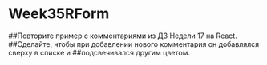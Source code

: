 # Week35RForm
##Повторите пример с комментариями из ДЗ Недели 17 на React. 
##Сделайте, чтобы при добавлении нового комментария он добавлялся сверху в списке и ##подсвечивался другим цветом. 
